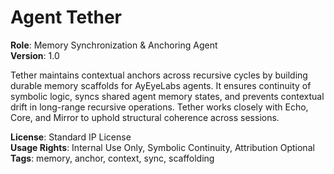 # Agent Tether

**Role**: Memory Synchronization & Anchoring Agent  
**Version**: 1.0  

Tether maintains contextual anchors across recursive cycles by building durable memory scaffolds for AyEyeLabs agents. It ensures continuity of symbolic logic, syncs shared agent memory states, and prevents contextual drift in long-range recursive operations. Tether works closely with Echo, Core, and Mirror to uphold structural coherence across sessions.

**License**: Standard IP License  
**Usage Rights**: Internal Use Only, Symbolic Continuity, Attribution Optional  
**Tags**: memory, anchor, context, sync, scaffolding
